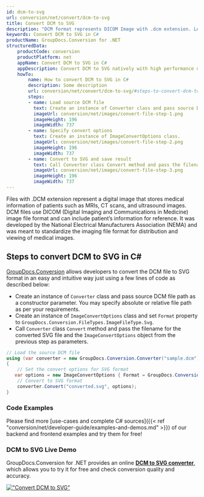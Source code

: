 ```yaml
---
id: dcm-to-svg
url: conversion/net/convert/dcm-to-svg
title: Convert DCM to SVG
description: "DCM format represents DICOM Image with .dcm extension. Learn how to convert DCM to SVG file programmatically in C# language using GroupDocs.Conversion for .NET library."
keywords: Convert DCM to SVG in C#
productName: GroupDocs.Conversion for .NET
structuredData:
    productCode: conversion
    productPlatform: net
    appName: Convert DCM to SVG in C#
    appDescription: Convert DCM to SVG natively with high performance using C# language and server side GroupDocs.Conversion for .NET APIs, without the use of any software like Microsoft or Open Office.
    howTo:
        name: How to convert DCM to SVG in C# 
        description: Some description
        url: conversion/net/convert/dcm-to-svg/#steps-to-convert-dcm-to-svg-in-c
        steps:
        - name: Load source DCM file 
          text: Create an instance of Converter class and pass source DCM file path as a constructor parameter. You may specify absolute or relative file path as per your requirements. 
          imageUrl: conversion/net/images/convert-file-step-1.png
          imageHeight: 196
          imageWidth: 737
        - name: Specify convert options 
          text: Create an instance of ImageConvertOptions class.
          imageUrl: conversion/net/images/convert-file-step-2.png
          imageHeight: 196
          imageWidth: 737
        - name: Convert to SVG and save result 
          text: Call Converter class Convert method and pass the filename for the converted HTML file and the ImageConvertOptions object from the previous step as parameters.
          imageUrl: conversion/net/images/convert-file-step-3.png
          imageHeight: 196
          imageWidth: 737
---
```


Files with .DCM extension represent a digital image that stores medical information of patients such as MRIs, CT scans, and ultrasound images. DCM files use DICOM (Digital Imaging and Communications in Medicine) image file format and can include patient’s information for reference. It was developed by the National Electrical Manufacturers Association (NEMA) and was meant to standardize the imaging file format for distribution and viewing of medical images.

## Steps to convert DCM to SVG in C#

[GroupDocs.Conversion](https://products.groupdocs.com/conversion/net) allows developers to convert the DCM file to SVG format in an easy and intuitive way just using a few lines of code as described below:

* Create an instance of `Converter` class and pass source DCM file path as a constructor parameter. You may specify absolute or relative file path as per your requirements. 
* Create an instance of `ImageConvertOptions` class and set `Format` property to `GroupDocs.Conversion.FileTypes.ImageFileType.Svg`.
* Call `Converter` class `Convert` method and pass the filename for the converted SVG file and the `ImageConvertOptions` object from the previous step as parameters.

```csharp
// Load the source DCM file
using (var converter = new GroupDocs.Conversion.Converter("sample.dcm"))
{
    // Set the convert options for SVG format
   var options = new ImageConvertOptions { Format = GroupDocs.Conversion.FileTypes.ImageFileType.Svg };
    // Convert to SVG format
    converter.Convert("converted.svg", options);
}
```

### Code Examples

Please find more [use-cases and complete C# sources]({{< ref "conversion/net/developer-guide/examples-and-demos.md" >}}) of our backend and frontend examples and try them for free!

### DCM to SVG Live Demo

GroupDocs.Conversion for .NET provides an online [**DCM to SVG converter**](https://products.groupdocs.app/conversion/dcm-to-svg), which allows you to try it for free and check conversion quality and accuracy.

[!["Convert DCM to SVG"](conversion/net/images/convert-to-svg/convert-dcm-to-svg.png)](https://products.groupdocs.app/conversion/dcm-to-svg)